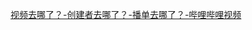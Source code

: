 [视频去哪了？-创建者去哪了？-播单去哪了？-哔哩哔哩视频](https://www.bilibili.com/list/watchlater?oid=884249843&bvid=BV1aK4y1Y71n&spm_id_from=333.1007.top_right_bar_window_view_later.content.click&p=148)

